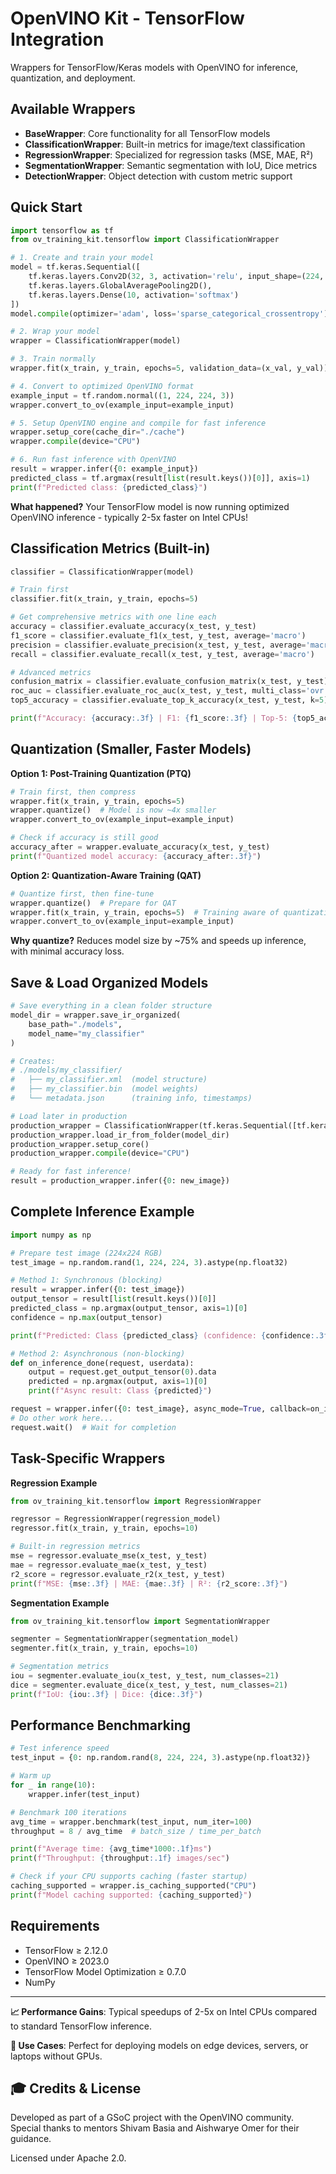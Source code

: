 # OpenVINO Kit - TensorFlow Integration

Wrappers for TensorFlow/Keras models with OpenVINO for inference, quantization, and deployment.

## Available Wrappers

- **BaseWrapper**: Core functionality for all TensorFlow models
- **ClassificationWrapper**: Built-in metrics for image/text classification
- **RegressionWrapper**: Specialized for regression tasks (MSE, MAE, R²)
- **SegmentationWrapper**: Semantic segmentation with IoU, Dice metrics
- **DetectionWrapper**: Object detection with custom metric support

## Quick Start

```python
import tensorflow as tf
from ov_training_kit.tensorflow import ClassificationWrapper

# 1. Create and train your model
model = tf.keras.Sequential([
    tf.keras.layers.Conv2D(32, 3, activation='relu', input_shape=(224, 224, 3)),
    tf.keras.layers.GlobalAveragePooling2D(),
    tf.keras.layers.Dense(10, activation='softmax')
])
model.compile(optimizer='adam', loss='sparse_categorical_crossentropy')

# 2. Wrap your model
wrapper = ClassificationWrapper(model)

# 3. Train normally
wrapper.fit(x_train, y_train, epochs=5, validation_data=(x_val, y_val))

# 4. Convert to optimized OpenVINO format
example_input = tf.random.normal((1, 224, 224, 3))
wrapper.convert_to_ov(example_input=example_input)

# 5. Setup OpenVINO engine and compile for fast inference
wrapper.setup_core(cache_dir="./cache")
wrapper.compile(device="CPU")

# 6. Run fast inference with OpenVINO
result = wrapper.infer({0: example_input})
predicted_class = tf.argmax(result[list(result.keys())[0]], axis=1)
print(f"Predicted class: {predicted_class}")
```

**What happened?** Your TensorFlow model is now running optimized OpenVINO inference - typically 2-5x faster on Intel CPUs!

## Classification Metrics (Built-in)

```python
classifier = ClassificationWrapper(model)

# Train first
classifier.fit(x_train, y_train, epochs=5)

# Get comprehensive metrics with one line each
accuracy = classifier.evaluate_accuracy(x_test, y_test)
f1_score = classifier.evaluate_f1(x_test, y_test, average='macro')
precision = classifier.evaluate_precision(x_test, y_test, average='macro')
recall = classifier.evaluate_recall(x_test, y_test, average='macro')

# Advanced metrics
confusion_matrix = classifier.evaluate_confusion_matrix(x_test, y_test)
roc_auc = classifier.evaluate_roc_auc(x_test, y_test, multi_class='ovr')
top5_accuracy = classifier.evaluate_top_k_accuracy(x_test, y_test, k=5)

print(f"Accuracy: {accuracy:.3f} | F1: {f1_score:.3f} | Top-5: {top5_accuracy:.3f}")
```

## Quantization (Smaller, Faster Models)

**Option 1: Post-Training Quantization (PTQ)**
```python
# Train first, then compress
wrapper.fit(x_train, y_train, epochs=5)
wrapper.quantize()  # Model is now ~4x smaller
wrapper.convert_to_ov(example_input=example_input)

# Check if accuracy is still good
accuracy_after = wrapper.evaluate_accuracy(x_test, y_test)
print(f"Quantized model accuracy: {accuracy_after:.3f}")
```

**Option 2: Quantization-Aware Training (QAT)**
```python
# Quantize first, then fine-tune
wrapper.quantize()  # Prepare for QAT
wrapper.fit(x_train, y_train, epochs=5)  # Training aware of quantization
wrapper.convert_to_ov(example_input=example_input)
```

**Why quantize?** Reduces model size by ~75% and speeds up inference, with minimal accuracy loss.

## Save & Load Organized Models

```python
# Save everything in a clean folder structure
model_dir = wrapper.save_ir_organized(
    base_path="./models", 
    model_name="my_classifier"
)

# Creates:
# ./models/my_classifier/
#   ├── my_classifier.xml  (model structure)
#   ├── my_classifier.bin  (model weights)
#   └── metadata.json      (training info, timestamps)

# Load later in production
production_wrapper = ClassificationWrapper(tf.keras.Sequential([tf.keras.layers.Dense(10)]))
production_wrapper.load_ir_from_folder(model_dir)
production_wrapper.setup_core()
production_wrapper.compile(device="CPU")

# Ready for fast inference!
result = production_wrapper.infer({0: new_image})
```

## Complete Inference Example

```python
import numpy as np

# Prepare test image (224x224 RGB)
test_image = np.random.rand(1, 224, 224, 3).astype(np.float32)

# Method 1: Synchronous (blocking)
result = wrapper.infer({0: test_image})
output_tensor = result[list(result.keys())[0]]
predicted_class = np.argmax(output_tensor, axis=1)[0]
confidence = np.max(output_tensor)

print(f"Predicted: Class {predicted_class} (confidence: {confidence:.3f})")

# Method 2: Asynchronous (non-blocking)
def on_inference_done(request, userdata):
    output = request.get_output_tensor(0).data
    predicted = np.argmax(output, axis=1)[0]
    print(f"Async result: Class {predicted}")

request = wrapper.infer({0: test_image}, async_mode=True, callback=on_inference_done)
# Do other work here...
request.wait()  # Wait for completion
```

## Task-Specific Wrappers

**Regression Example**
```python
from ov_training_kit.tensorflow import RegressionWrapper

regressor = RegressionWrapper(regression_model)
regressor.fit(x_train, y_train, epochs=10)

# Built-in regression metrics
mse = regressor.evaluate_mse(x_test, y_test)
mae = regressor.evaluate_mae(x_test, y_test)
r2_score = regressor.evaluate_r2(x_test, y_test)
print(f"MSE: {mse:.3f} | MAE: {mae:.3f} | R²: {r2_score:.3f}")
```

**Segmentation Example**
```python
from ov_training_kit.tensorflow import SegmentationWrapper

segmenter = SegmentationWrapper(segmentation_model)
segmenter.fit(x_train, y_train, epochs=10)

# Segmentation metrics
iou = segmenter.evaluate_iou(x_test, y_test, num_classes=21)
dice = segmenter.evaluate_dice(x_test, y_test, num_classes=21)
print(f"IoU: {iou:.3f} | Dice: {dice:.3f}")
```

## Performance Benchmarking

```python
# Test inference speed
test_input = {0: np.random.rand(8, 224, 224, 3).astype(np.float32)}

# Warm up
for _ in range(10):
    wrapper.infer(test_input)

# Benchmark 100 iterations
avg_time = wrapper.benchmark(test_input, num_iter=100)
throughput = 8 / avg_time  # batch_size / time_per_batch

print(f"Average time: {avg_time*1000:.1f}ms")
print(f"Throughput: {throughput:.1f} images/sec")

# Check if your CPU supports caching (faster startup)
caching_supported = wrapper.is_caching_supported("CPU")
print(f"Model caching supported: {caching_supported}")
```

## Requirements

- TensorFlow ≥ 2.12.0
- OpenVINO ≥ 2023.0  
- TensorFlow Model Optimization ≥ 0.7.0
- NumPy

---

**📈 Performance Gains**: Typical speedups of 2-5x on Intel CPUs compared to standard TensorFlow inference.

**🎯 Use Cases**: Perfect for deploying models on edge devices, servers, or laptops without GPUs.

## 🎓 Credits & License

Developed as part of a GSoC project with the OpenVINO community. Special thanks to mentors Shivam Basia and Aishwarye Omer for their guidance.

Licensed under Apache 2.0.
